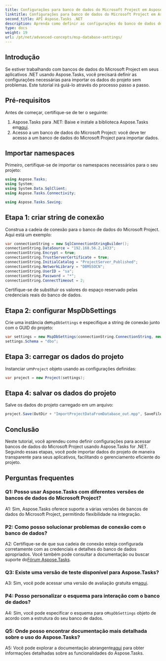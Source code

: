 ```yaml
---
title: Configurações para banco de dados do Microsoft Project em Aspose.Tasks
linktitle: Configurações para banco de dados do Microsoft Project em Aspose.Tasks
second_title: API Aspose.Tasks .NET
description: Aprenda como definir as configurações do banco de dados do Microsoft Project usando Aspose.Tasks para integração perfeita em aplicativos .NET.
type: docs
weight: 19
url: /pt/net/advanced-concepts/msp-database-settings/
---
```

## Introdução

Se estiver trabalhando com bancos de dados do Microsoft Project em seus aplicativos .NET usando Aspose.Tasks, você precisará definir as configurações necessárias para importar os dados do projeto sem problemas. Este tutorial irá guiá-lo através do processo passo a passo.

## Pré-requisitos

Antes de começar, certifique-se de ter o seguinte:

1.  Aspose.Tasks para .NET: Baixe e instale a biblioteca Aspose.Tasks em[aqui](https://releases.aspose.com/tasks/net/).
2. Acesso a um banco de dados do Microsoft Project: você deve ter acesso a um banco de dados do Microsoft Project para importar dados.

## Importar namespaces

Primeiro, certifique-se de importar os namespaces necessários para o seu projeto:

```csharp
using Aspose.Tasks;
using System;
using System.Data.SqlClient;
using Aspose.Tasks.Connectivity;

using Aspose.Tasks.Saving;
```

## Etapa 1: criar string de conexão

Construa a cadeia de conexão para o banco de dados do Microsoft Project. Aqui está um exemplo:

```csharp
var connectionString = new SqlConnectionStringBuilder();
connectionString.DataSource = "192.168.56.2,1433";
connectionString.Encrypt = true;
connectionString.TrustServerCertificate = true;
connectionString.InitialCatalog = "ProjectServer_Published";
connectionString.NetworkLibrary = "DBMSSOCN";
connectionString.UserID = "sa";
connectionString.Password = "*";
connectionString.ConnectTimeout = 2;
```

Certifique-se de substituir os valores do espaço reservado pelas credenciais reais do banco de dados.

## Etapa 2: configurar MspDbSettings

 Crie uma instância de`MspDbSettings` e especifique a string de conexão junto com o GUID do projeto:

```csharp
var settings = new MspDbSettings(connectionString.ConnectionString, new Guid("E6426C44-D6CB-4B9C-AF16-48910ACE0F54"));
settings.Schema = "dbo";
```

## Etapa 3: carregar os dados do projeto

 Instanciar um`Project` objeto usando as configurações definidas:

```csharp
var project = new Project(settings);
```

## Etapa 4: salvar os dados do projeto

Salve os dados do projeto carregado em um arquivo:

```csharp
project.Save(OutDir + "ImportProjectDataFromDatabase_out.mpp", SaveFileFormat.Mpp);
```

## Conclusão

Neste tutorial, você aprendeu como definir configurações para acessar bancos de dados do Microsoft Project usando Aspose.Tasks for .NET. Seguindo essas etapas, você pode importar dados do projeto de maneira transparente para seus aplicativos, facilitando o gerenciamento eficiente do projeto.

## Perguntas frequentes

### Q1: Posso usar Aspose.Tasks com diferentes versões de bancos de dados do Microsoft Project?

A1: Sim, Aspose.Tasks oferece suporte a várias versões de bancos de dados do Microsoft Project, permitindo flexibilidade na integração.

### P2: Como posso solucionar problemas de conexão com o banco de dados?

 A2: Certifique-se de que sua cadeia de conexão esteja configurada corretamente com as credenciais e detalhes do banco de dados apropriados. Você também pode consultar a documentação ou buscar suporte do[Fórum Aspose.Tasks](https://forum.aspose.com/c/tasks/15).

### Q3: Existe uma versão de teste disponível para Aspose.Tasks?

 A3: Sim, você pode acessar uma versão de avaliação gratuita em[aqui](https://releases.aspose.com/).

### P4: Posso personalizar o esquema para interação com o banco de dados?

 A4: Sim, você pode especificar o esquema para o`MspDbSettings` objeto de acordo com a estrutura do seu banco de dados.

### Q5: Onde posso encontrar documentação mais detalhada sobre o uso do Aspose.Tasks?

 A5: Você pode explorar a documentação abrangente[aqui](https://reference.aspose.com/tasks/net/) para obter informações detalhadas sobre as funcionalidades do Aspose.Tasks.